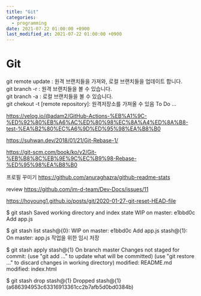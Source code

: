 ```yaml
---
title: "Git"
categories: 
  - programming
date: 2021-07-22 01:00:00 +0900
last_modified_at: 2021-07-22 01:00:00 +0900
---
```


# Git

git remote update : 원격 브랜치들을 가져와, 로컬 브랜치들을 업데이트 합니다.  
git branch -r : 원격 브랜치들을 볼 수 있습니다.  
git branch -a : 로컬 브랜치들을 볼 수 있습니다.  
git chekout -t [remote repository]: 원격저장소를 가져올 수 있음
To Do ...

https://velog.io/@adam2/GitHub-Actions-%EB%A1%9C-%ED%92%80%EB%A6%AC%ED%80%98%EC%8A%A4%ED%8A%B8-test-%EA%B2%80%EC%A6%9D%ED%95%98%EA%B8%B0


https://suhwan.dev/2018/01/21/Git-Rebase-1/

https://git-scm.com/book/ko/v2/Git-%EB%B8%8C%EB%9E%9C%EC%B9%98-Rebase-%ED%95%98%EA%B8%B0

프로필 꾸미기
https://github.com/anuraghazra/github-readme-stats

review
https://github.com/im-d-team/Dev-Docs/issues/11



https://hoyoung1.github.io/posts/git/2020-01-27-git-reset-HEAD-file

$ git stash
Saved working directory and index state WIP on master: e1bbd0c Add app.js

$ git stash list
stash@{0}: WIP on master: e1bbd0c Add app.js
stash@{1}: On master: app.js 작업을 위한 임시 저장

$ git stash apply stash@{1}
On branch master
Changes not staged for commit:
  (use "git add <file>..." to update what will be committed)
  (use "git restore <file>..." to discard changes in working directory)
    modified:   README.md
    modified:   index.html

$ git stash drop stash@{1}
Dropped stash@{1} (a686394953c63316913361cc2b7afb5d0bd0384b)
